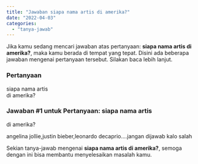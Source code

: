 ```yaml
---
title: "Jawaban siapa nama artis di amerika?"
date: "2022-04-03"
categories: 
  - "tanya-jawab"
---
```


Jika kamu sedang mencari jawaban atas pertanyaan: **siapa nama artis di amerika?**, maka kamu berada di tempat yang tepat. Disini ada beberapa jawaban mengenai pertanyaan tersebut. Silakan baca lebih lanjut.

### Pertanyaan

siapa nama artis  
di amerika?

### Jawaban #1 untuk Pertanyaan: siapa nama artis  
di amerika?

angelina jollie,justin bieber,leonardo decaprio....jangan dijawab kalo salah

Sekian tanya-jawab mengenai **siapa nama artis di amerika?**, semoga dengan ini bisa membantu menyelesaikan masalah kamu.
